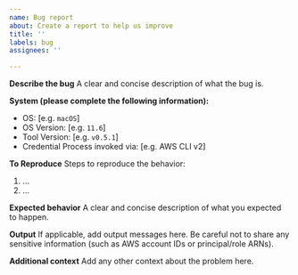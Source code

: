 ```yaml
---
name: Bug report
about: Create a report to help us improve
title: ''
labels: bug
assignees: ''

---
```


**Describe the bug**
A clear and concise description of what the bug is.

**System (please complete the following information):**
 - OS: [e.g. `macOS`]
 - OS Version: [e.g. `11.6`]
 - Tool Version: [e.g. `v0.5.1`]
 - Credential Process invoked via: [e.g. AWS CLI v2]

**To Reproduce**
Steps to reproduce the behavior:
1. …
2. …

**Expected behavior**
A clear and concise description of what you expected to happen.

**Output**
If applicable, add output messages here. Be careful not to share any sensitive information (such as AWS account IDs or principal/role ARNs).

**Additional context**
Add any other context about the problem here.
